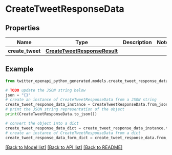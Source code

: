 # CreateTweetResponseData


## Properties

Name | Type | Description | Notes
------------ | ------------- | ------------- | -------------
**create_tweet** | [**CreateTweetResponseResult**](CreateTweetResponseResult.md) |  | 

## Example

```python
from twitter_openapi_python_generated.models.create_tweet_response_data import CreateTweetResponseData

# TODO update the JSON string below
json = "{}"
# create an instance of CreateTweetResponseData from a JSON string
create_tweet_response_data_instance = CreateTweetResponseData.from_json(json)
# print the JSON string representation of the object
print(CreateTweetResponseData.to_json())

# convert the object into a dict
create_tweet_response_data_dict = create_tweet_response_data_instance.to_dict()
# create an instance of CreateTweetResponseData from a dict
create_tweet_response_data_form_dict = create_tweet_response_data.from_dict(create_tweet_response_data_dict)
```
[[Back to Model list]](../README.md#documentation-for-models) [[Back to API list]](../README.md#documentation-for-api-endpoints) [[Back to README]](../README.md)


